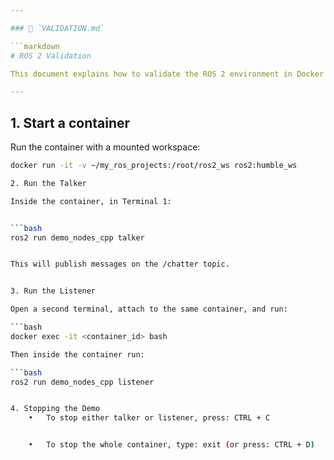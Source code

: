 ```yaml
---

### 📄 `VALIDATION.md`

```markdown
# ROS 2 Validation

This document explains how to validate the ROS 2 environment in Docker by running the talker/listener demo.

---
```


## 1. Start a container
Run the container with a mounted workspace:

```bash
docker run -it -v ~/my_ros_projects:/root/ros2_ws ros2:humble_ws

2. Run the Talker

Inside the container, in Terminal 1:


```bash
ros2 run demo_nodes_cpp talker


This will publish messages on the /chatter topic.


3. Run the Listener

Open a second terminal, attach to the same container, and run:

```bash
docker exec -it <container_id> bash

Then inside the container run:

```bash
ros2 run demo_nodes_cpp listener


4. Stopping the Demo
	•	To stop either talker or listener, press: CTRL + C


	•	To stop the whole container, type: exit (or press: CTRL + D)
